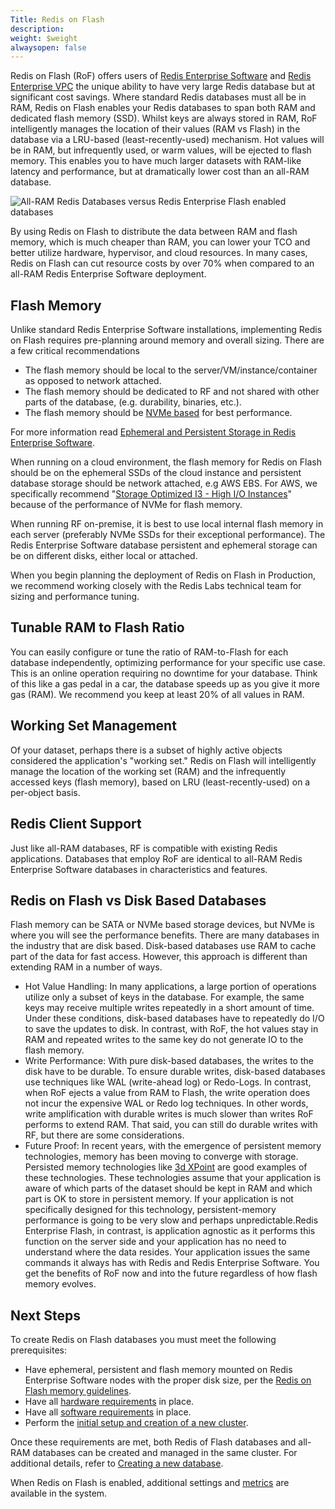 ```yaml
---
Title: Redis on Flash
description: 
weight: $weight
alwaysopen: false
---
```

Redis on Flash (RoF) offers users of [Redis Enterprise
Software](/redis-enterprise-documentation/overview/) and [Redis
Enterprise VPC](/products/redis-cloud-private/) the unique ability to
have very large Redis database but at significant cost savings. Where
standard Redis databases must all be in RAM, Redis on Flash enables your
Redis databases to span both RAM and dedicated flash memory
(SSD). Whilst keys are always stored in RAM, RoF intelligently manages
the location of their values (RAM vs Flash) in the database via a
LRU-based (least-recently-used) mechanism. Hot values will be in RAM,
but infrequently used, or warm values, will be ejected to flash memory.
This enables you to have much larger datasets with RAM-like latency and
performance, but at dramatically lower cost than an all-RAM database.

![All-RAM Redis Databases versus Redis Enterprise Flash enabled
databases](/images/rs/redis_flash_px.png?width=600&height=328)

By using Redis on Flash to distribute the data between RAM and flash
memory, which is much cheaper than RAM, you can lower your TCO and
better utilize hardware, hypervisor, and cloud resources. In many cases,
Redis on Flash can cut resource costs by over 70% when compared to an
all-RAM Redis Enterprise Software deployment.

Flash Memory
------------

Unlike standard Redis Enterprise Software installations, implementing
Redis on Flash requires pre-planning around memory and overall sizing.
There are a few critical recommendations

-   The flash memory should be local to the server/VM/instance/container
    as opposed to network attached.
-   The flash memory should be dedicated to RF and not shared with other
    parts of the database, (e.g. durability, binaries, etc.).
-   The flash memory should be [NVMe
    based](https://en.wikipedia.org/wiki/NVM_Express) for best
    performance.

For more information read [Ephemeral and Persistent Storage in Redis
Enterprise
Software](/redis-enterprise-documentation/administering/designing-production/persistent-ephemeral-storage/).

When running on a cloud environment, the flash memory for Redis on Flash
should be on the ephemeral SSDs of the cloud instance and persistent
database storage should be network attached, e.g AWS EBS. For AWS, we
specifically recommend "[Storage Optimized I3 - High I/O
Instances](https://aws.amazon.com/ec2/instance-types/#storage-optimized)"
because of the performance of NVMe for flash memory.

When running RF on-premise, it is best to use local internal flash
memory in each server (preferably NVMe SSDs for their exceptional
performance). The Redis Enterprise Software database persistent and
ephemeral storage can be on different disks, either local or attached.

When you begin planning the deployment of Redis on Flash in Production,
we recommend working closely with the Redis Labs technical team for
sizing and performance tuning.

Tunable RAM to Flash Ratio
--------------------------

You can easily configure or tune the ratio of RAM-to-Flash for each
database independently, optimizing performance for your specific use
case. This is an online operation requiring no downtime for your
database. Think of this like a gas pedal in a car, the database speeds
up as you give it more gas (RAM). We recommend you keep at least 20% of
all values in RAM.

Working Set Management
----------------------

Of your dataset, perhaps there is a subset of highly active objects
considered the application's "working set." Redis on Flash will
intelligently manage the location of the working set (RAM) and the
infrequently accessed keys (flash memory), based on LRU
(least-recently-used) on a per-object basis.

Redis Client Support
--------------------

Just like all-RAM databases, RF is compatible with existing Redis
applications. Databases that employ RoF are identical to all-RAM Redis
Enterprise Software databases in characteristics and features.

Redis on Flash vs Disk Based Databases
--------------------------------------

Flash memory can be SATA or NVMe based storage devices, but NVMe is
where you will see the performance benefits. There are many databases in
the industry that are disk based. Disk-based databases use RAM to cache
part of the data for fast access. However, this approach is different
than extending RAM in a number of ways.

-   Hot Value Handling: In many applications, a large portion of
    operations utilize only a subset of keys in the database. For
    example, the same keys may receive multiple writes repeatedly in a
    short amount of time. Under these conditions, disk-based databases
    have to repeatedly do I/O to save the updates to disk. In contrast,
    with RoF, the hot values stay in RAM and repeated writes to the same
    key do not generate IO to the flash memory.
-   Write Performance: With pure disk-based databases, the writes to the
    disk have to be durable. To ensure durable writes, disk-based
    databases use techniques like WAL (write-ahead log) or Redo-Logs. In
    contrast, when RoF ejects a value from RAM to Flash, the write
    operation does not incur the expensive WAL or Redo log techniques.
    In other words, write amplification with durable writes is much
    slower than writes RoF performs to extend RAM. That said, you can
    still do durable writes with RF, but there are some considerations.
-   Future Proof: In recent years, with the emergence of persistent
    memory technologies, memory has been moving to converge with
    storage. Persisted memory technologies like [3d
    XPoint](https://en.wikipedia.org/wiki/3D_XPoint) are good examples
    of these technologies. These technologies assume that your
    application is aware of which parts of the dataset should be kept in
    RAM and which part is OK to store in persistent memory. If your
    application is not specifically designed for this technology,
    persistent-memory performance is going to be very slow and perhaps
    unpredictable.Redis Enterprise Flash, in contrast, is application
    agnostic as it performs this function on the server side and your
    application has no need to understand where the data resides. Your
    application issues the same commands it always has with Redis and
    Redis Enterprise Software. You get the benefits of RoF now and into
    the future regardless of how flash memory evolves.

Next Steps
----------

To create Redis on Flash databases you must meet the following
prerequisites:

-   Have ephemeral, persistent and flash memory mounted on Redis
    Enterprise Software nodes with the proper disk size, per the [Redis
    on Flash memory
    guidelines](/redis-enterprise-documentation/installing-and-upgrading/hardware-software-requirements#production-environment-reqs).
-   Have all [hardware
    requirements](/redis-enterprise-documentation/administering/designing-production/hardware-requirements/)
    in place.
-   Have all [software
    requirements](/redis-enterprise-documentation/administering/designing-production/supported-platforms/)
    in place.
-   Perform the [initial setup and creation of a new
    cluster](/redis-enterprise-documentation/administering/installing-upgrading/downloading-installing/).

Once these requirements are met, both Redis of Flash databases and
all-RAM databases can be created and managed in the same cluster. For
additional details, refer to [Creating a new
database](/redis-enterprise-documentation/database-configuration/creating-a-new-database).

When Redis on Flash is enabled, additional settings and
[metrics](redis-enterprise-documentation/administering/monitoring-metrics/definitions/#redis-flash-metrics)
are available in the system.
